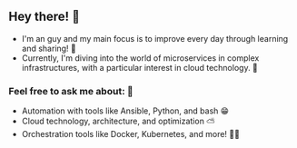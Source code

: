 ## Hey there! 🤖 
- I'm an guy and my main focus is to improve every day through learning and sharing! 🔧 
- Currently, I'm diving into the world of microservices in complex infrastructures, with a particular interest in cloud technology. 🌿

### Feel free to ask me about: 💬
- Automation with tools like Ansible, Python, and bash 😁
- Cloud technology, architecture, and optimization ⛅
- Orchestration tools like Docker, Kubernetes, and more! 🐳⚓
<script src="https://platform.linkedin.com/badges/js/profile.js" async defer type="text/javascript"></script>
              
